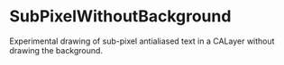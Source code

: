 SubPixelWithoutBackground
=========================

Experimental drawing of sub-pixel antialiased text in a CALayer without drawing the background.
